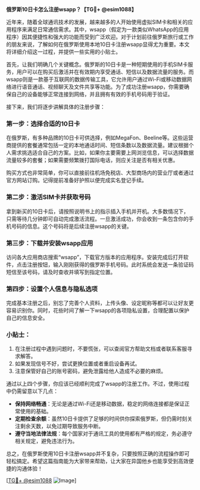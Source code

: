 **俄罗斯10日卡怎么注册wsapp？【TG💪+ @esim1088】**

近年来，随着全球通讯技术的发展，越来越多的人开始使用虚拟SIM卡和相关的应用程序来满足日常通信需求。其中，wsapp（假定为一款类似WhatsApp的应用程序）因其便捷性和强大的功能而受到广泛欢迎。对于计划前往俄罗斯旅行或工作的朋友来说，了解如何在俄罗斯使用本地10日卡注册wsapp显得尤为重要。本文将详细介绍这一过程，并提供一些实用的小贴士。

首先，让我们明确几个关键概念。俄罗斯的10日卡是一种短期使用的手机SIM卡服务，用户可以在购买后激活并在有效期内享受通话、短信以及数据流量的服务。而wsapp则是一款基于互联网的数据传输工具，它允许用户通过Wi-Fi或移动数据网络进行语音通话、视频聊天及文件共享等功能。为了成功注册wsapp，你需要确保自己的设备能够正常连接到网络，并且拥有有效的手机号码用于验证。

接下来，我们将逐步讲解具体的注册步骤：

### 第一步：选择合适的10日卡
在俄罗斯，有多种品牌的10日卡可供选择，例如MegaFon、Beeline等。这些运营商提供的套餐通常包括一定的本地通话时间、短信条数以及数据流量。建议根据个人需求挑选适合自己的方案。比如，如果你主要需要上网浏览信息，可以选择数据流量较多的套餐；如果需要频繁拨打国际电话，则应关注是否有相关优惠。

购买方式也非常简单，你可以直接前往机场免税店、大型商场内的营业厅或者通过官方网站订购。记得提前准备好护照以便完成实名登记手续。

### 第二步：激活SIM卡并获取号码
拿到新买的10日卡后，请按照说明书上的指示插入手机并开机。大多数情况下，只需等待几分钟即可自动完成激活流程。一旦激活成功，你会收到一条包含你的手机号码的信息。这个号码将是后续注册wsapp的关键。

### 第三步：下载并安装wsapp应用
访问各大应用商店搜索“wsapp”，下载官方版本的应用程序。安装完成后打开软件，点击注册按钮，输入刚刚获得的俄罗斯手机号码。此时系统会发送一条验证码短信至该号码，请及时查收并填写到指定位置。

### 第四步：设置个人信息与隐私选项
完成基本注册之后，别忘了完善个人资料，上传头像、设定昵称等都可以让好友更容易识别你。同时，花些时间了解一下wsapp的各项隐私设置，合理配置以保护自己的信息安全。

### 小贴士：
1. 在注册过程中遇到问题时，不要慌张，可以查阅官方帮助文档或者联系客服寻求解答。
2. 如果发现信号不好，尝试更换位置或者重启设备再试。
3. 注意保管好自己的账号密码，避免泄露给他人造成不必要的麻烦。

通过以上四个步骤，你应该已经顺利完成了wsapp的注册工作。不过，使用过程中仍需留意以下几点：

- **保持网络畅通**：无论是通过Wi-Fi还是移动数据，稳定的网络连接都是保证正常使用的基础。
- **定期检查余额**：虽然10日卡提供了足够的时间供你探索俄罗斯，但仍需时刻关注剩余天数，以免过期导致服务中断。
- **遵守当地法律法规**：每个国家对于通讯工具的使用都有严格的规定，务必遵守相关规定，避免违法行为。

总之，在俄罗斯使用10日卡注册wsapp并不复杂，只要按照正确的流程操作即可轻松搞定。希望这篇指南能为大家带来帮助，让大家在异国他乡也能享受到高效便捷的沟通体验！

[[TG💪+ @esim1088](https://t.me/s/esim1088) ![Image](https://i.postimg.cc/4NQfJmqS/Snipaste-2025-05-13-00-14-12.png)]